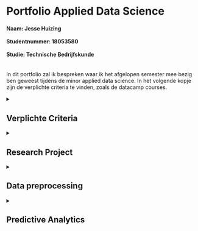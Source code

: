 # Portfolio Applied Data Science
<h4>Naam: Jesse Huizing <br><br>
Studentnummer: 18053580 <br><br>
Studie: Technische Bedrijfskunde <br><br></h4>

In dit portfolio zal ik bespreken waar ik het afgelopen semester mee bezig ben geweest tijdens de minor applied data science.
In het volgende kopje zijn de verplichte criteria te vinden, zoals de datacamp courses.
<details><summary><h2>Verplichte Criteria</h2></summary>
Om mee te beginnen zal heb ik alle Datacamp courses afgrond. Hieronder zijn de screenshots ervan te vinden:

</details>

<details><summary><h2>Research Project</h2></summary>

Waar ik onder andere veel tijd in heb gestoken, is het research project. Voornamelijk heb ik mijzelf bezig gehouden met het schrijven van de inleiding van beide projecten. Zowel het FoodBoost als het Container project. Daarnaast heb ik ook de hoofd- en deelvragen en de doelstelling geformuleerd voor deze projecten. Ik zal per project toelichten wat ik heb bijgedragen 

<details><Summary><h3>Foodboost</h3></summary>
In de eerste 6 weken waren wij als groep bezig gegaan met het foodboost project, het research paper is <a href='https://github.com/Hessels070/Applied_Data_Science_18053580/blob/main/Research%20paper%20FoodBoost.pdf'> hier </a>  
  te vinden. Ik merkte dat mijn groepsgenoten iets op mij voor liepen qua coderen had ik mijzelf voornamelijk bezig gehouden met het research paper. Ik had de hoofdvraag en de daarbij horende deelvragen geformuleerd voor dit project. Omdat ik mensen persoonlijk ken die een vegatarische levensstijl hebben wilde ik mij graag richten op deze doelgroep met dit project. Het was daarom ook belangrijk om alle behoeften van een vegetariër hierin mee te nemen, denk hierbij aan de vitamine B12 en proteïne's. Ook is het belangrijk dat dit dieet wekelijks kan variëren, niet dat een paar vegetarische gerechten het complete dieet vormen. Dit resulteerde in de volgende hoofd- en deelvragen:<br><br>
Hoofdvraag:<br><br>
* Hoe kunnen we voor 7 oktober 2022 vegetariërs een wekelijks variërend dieet aanbieden dat aan hun verschillende persoonlijke behoeften op het gebied van voedingswaarden en voorkeuren voldoet?<br>

Deelvragen:
* Welke behoeften heeft een vegetariër met betrekking tot het dieet?
* Hoe kan er een vegetarisch dieet aangeboden worden zodat deze voldoet aan alle verschillende persoonlijke caloriebehoeften binnen de groep vegetariërs.
* Hoe kan er een vegetarisch dieet worden aangeboden dat wekelijks varieert.
Daarnaast heb ik voor dit project ook de inleiding geschreven. In principe bestond het paper alleen maar uit deze onderdelen omdat we als groep al hadden besloten om ons te gaan richten op het container project
  
  <h4>Evaluation</h4>
  Terugkijkend op dit projecten, met de kennis van nu, merk ik dat we (als groep), maar vooral persoonlijk meer uit dit project hadden kunnen halen. Ik had op dat moment nog niet genoeg kennis over de code en kon mij hierdoor niet volledig inzetten voor het project, voornamlijk Charlie en Richal hadden het voortouw genomen bij het coderen. Als ik dit project nu had kunnen overdoen, dan had ik betere code hebben kunnen schrijven.
  
  <h4>Conclusions</h4>
  Omdat we dit project niet hebben afgerond is het helaas niet gelukt om een conclusie te schrijven en de hoofd-en deelvragen te beantwoorden. Nu ik terugkijk wil ik mijzelf graag nog een keer in dit project verdiepen om de hoofd-en deelvragen te beantwoorden.
  
  <h4>Planning</h4>
  Tijdens het project hebben we met een <a href='https://github.com/Hessels070/Applied_Data_Science_18053580/blob/main/SCRUM%20Foodboost.png'> scrum board </a> gewerkt.
</details>

<details><Summary><h3>Container</h3></summary>
Voor dit project heb ik ook de eerste opzet gegeven voor de hoofd- en deelvragen, deze zijn wel aangepast naar mate wij verder gingen in dit project. Daarnaast heb ik voor het research paper, dat wij uiteindelijk ingeleverd het volgende bijgedragen:
* Het schrijven van de inleiding, bestaande uit: een aanleiding, probleemstelling en doelstelling.
* Het literatuuronderzoek, bestaande uit: indeling terminal, processen containerterminal, reinforcement learning.
* De laatste checks uitvoeren en de opmaak verbeteren op het einde.
  
  <h4>Evaluation</h4>
  Toen ik begon aan dit project merkte ik pas hoe moeilijk Reinforcement learning daadwerkelijk was. Ik had niet meer de houvast aan de opdrachten van DataCamp. Ik kon hier in het begin erg moeilijk mee omgaan. Nu ik terugkijk had ik mijzelf graag meer ingelezen in het reinforcement learning aan het begin van het project.
  <h4>Planning</h4>
  Tijdens dit project hebben we ook weer gewerkt met een <a href='https://github.com/Hessels070/Applied_Data_Science_18053580/blob/main/Scrum%20container.png'> scrum board</a>
</details>
</details>

<details><summary><h2>Data preprocessing</h2></summary>
  Voor dit onderdeel heb ik zelf een dataset van kaggle gehaald, dat is <a href='https://www.kaggle.com/code/ahsan81/nyc-restaurant-food-order-delivery-detailed-eda'> deze </a> dataset. Dit heb ik gehaan omdat ik tijdens het foodboost project nog te weinig kennis had over python om deze taak op me te nemen en tijdens het containerproject had Akram de taak op zich genomen om dit uit te voeren. Het notebook, samen met comments, is <a href='https://github.com/Hessels070/Applied_Data_Science_18053580/blob/main/Phone_analysis.ipynb'>hier </a> te vinden.<br>
  Nu neem ik jullie mee in mijn data preprocessing:<br>
  Om mee te beginnen had ik de dataframe ingezien, vervogens heb ik het order id en customer id verwijderd van de dataset, aangezien ik hier geen verdere acties mee ging nemen.<br>
  Daarna controleerde ik of er bepaalde waarden misten in de dataset, dit was niet het geval, we waren sommige restaurantnamen verkeerd getypt, dit heb ik vervolgens aangepast. Dit heb ik ook gecontroleerd bij andere kolommen. Daarna heb ik alle kolommen met numerieke waarden ge-subset en deze vervolgens geplot om de data in de zien. Daarna heb ik gekeken naar de verdeling van de verschillende soorten keukens in de dataset.<br>
  Van deze keukens heb ik de twee meest voorkomende opnieuw ge-subset.
  
</details>
<details><summary><h2>Predictive Analytics</h2></summary>
  Voor dit onderdeel ben ik verder gegaan met de dataset van Kaggle, <a href='https://github.com/Hessels070/Applied_Data_Science_18053580/blob/main/Phone_analysis.ipynb'> dit </a> is de link naar mijn notebook.<br>
  Ik ging kijken of het mij zou lukken om een KNN classifier toe te passen om te voorspellen of een keuken amerikaans of japans kon zijn op basis van, de kosten, voorbereidingsduur en bezorgduur van een order. Na dit model gefit en getraind te hebben kwam, na al van tevoren verwacht te hebben, geen goede voorspelling hieruit. <br> Er kwam namelijk een score uit van 0,54%, het model kon dus met 54% zekerheid een voorspelling doen.<br><br>
  vervolgens ging ik aan de slag met het voorspellen een doordeweekse dag of een weekenddag. Hier is een knn classifier zeker geschikt voor, o
  
# Communication
Zelf ben ik een persoon die het niet erg vind om te presenteren, ik heb mijzelf ingezet voor meerdere interne presentaties en ook nog 2 externe presentaties.
Zoals in het hoofdstuk "Research project", heb ik al besproken wat ik heb gedaan aan het research paper.
